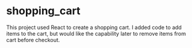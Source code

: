 # shopping_cart

This project used React to create a shopping cart. I added code to add items to the cart, but would like the capability later to remove items from cart before checkout.

